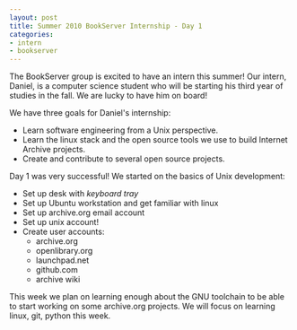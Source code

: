 ```yaml
---
layout: post
title: Summer 2010 BookServer Internship - Day 1
categories:
- intern
- bookserver
---
```


The BookServer group is excited to have an intern this summer! Our intern,
Daniel, is a computer science student who will be starting his third year of
studies in the fall. We are lucky to have him on board!

We have three goals for Daniel's internship:

* Learn software engineering from a Unix perspective.
* Learn the linux stack and the open source tools we use to build Internet Archive projects.
* Create and contribute to several open source projects.

Day 1 was very successful! We started on the basics of Unix development:

* Set up desk with *keyboard tray*
* Set up Ubuntu workstation and get familiar with linux
* Set up archive.org email account
* Set up unix account!
* Create user accounts:
    * archive.org
    * openlibrary.org
    * launchpad.net
    * github.com
    * archive wiki

This week we plan on learning enough about the GNU toolchain to be able to 
start working on some archive.org projects. We will focus on learning linux, git,
python this week.
